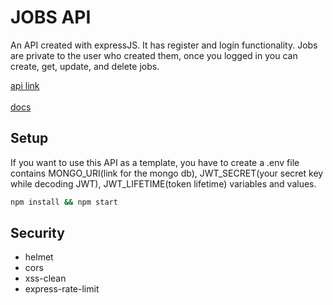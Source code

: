 <h1>JOBS API</h1>

An API created with expressJS. It has register and login functionality. Jobs are private to the user who created them, once you logged in you can create, get, update, and delete jobs.

<a href="https://jobs-api-qomp.onrender.com/">api link</a> <br>  
<a href="https://jobs-api-qomp.onrender.com/api-docs/#/">docs</a>

#### <h2>Setup</h2>

If you want to use this API as a template, you have to create a .env file contains MONGO_URI(link for the mongo db), JWT_SECRET(your secret key while decoding JWT), JWT_LIFETIME(token lifetime) variables and values.

```bash
npm install && npm start
```


#### <h2>Security</h2>

- helmet
- cors
- xss-clean
- express-rate-limit
